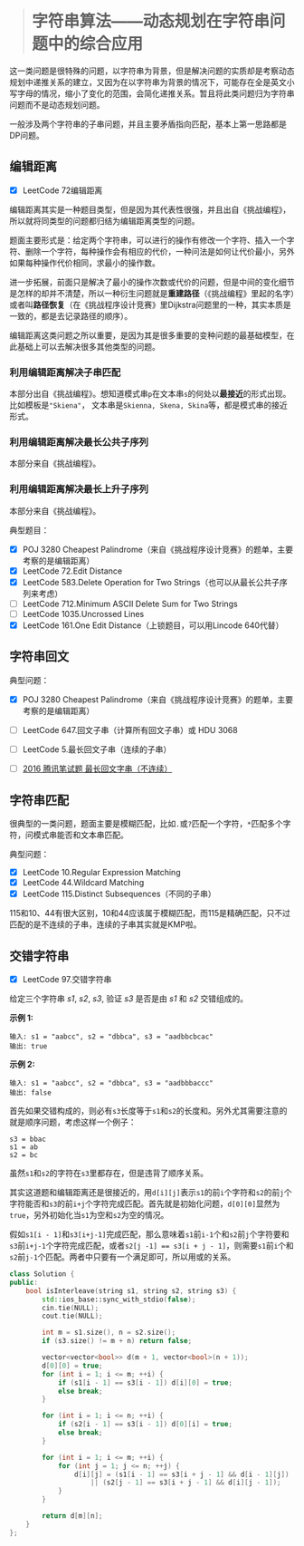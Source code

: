 > # 字符串算法——动态规划在字符串问题中的综合应用

这一类问题是很特殊的问题，以字符串为背景，但是解决问题的实质却是考察动态规划中递推关系的建立，又因为在以字符串为背景的情况下，可能存在全是英文小写字母的情况，缩小了变化的范围，会简化递推关系。暂且将此类问题归为字符串问题而不是动态规划问题。

一般涉及两个字符串的子串问题，并且主要矛盾指向匹配，基本上第一思路都是DP问题。

## 编辑距离

- [x] LeetCode 72编辑距离

编辑距离其实是一种题目类型，但是因为其代表性很强，并且出自《挑战编程》，所以就将同类型的问题都归结为编辑距离类型的问题。

题面主要形式是：给定两个字符串，可以进行的操作有修改一个字符、插入一个字符、删除一个字符，每种操作会有相应的代价，一种问法是如何让代价最小，另外如果每种操作代价相同，求最小的操作数。

进一步拓展，前面只是解决了最小的操作次数或代价的问题，但是中间的变化细节是怎样的却并不清楚，所以一种衍生问题就是**重建路径**（《挑战编程》里起的名字）或者叫**路径恢复**（在《挑战程序设计竞赛》里Dijkstra问题里的一种，其实本质是一致的，都是去记录路径的顺序）。

编辑距离这类问题之所以重要，是因为其是很多重要的变种问题的最基础模型，在此基础上可以去解决很多其他类型的问题。

### 利用编辑距离解决子串匹配

本部分出自《挑战编程》。想知道模式串`p`在文本串`s`的何处以**最接近**的形式出现。比如模板是`"Skiena"`， 文本串是`Skienna, Skena, Skina`等，都是模式串的接近形式。

### 利用编辑距离解决最长公共子序列

本部分来自《挑战编程》。

### 利用编辑距离解决最长上升子序列

本部分来自《挑战编程》。



典型题目：

- [x] POJ 3280 Cheapest Palindrome（来自《挑战程序设计竞赛》的题单，主要考察的是编辑距离）
- [x] LeetCode 72.Edit Distance
- [x] LeetCode 583.Delete Operation for Two Strings（也可以从最长公共子序列来考虑）
- [ ] LeetCode 712.Minimum ASCII Delete Sum for Two Strings
- [ ] LeetCode 1035.Uncrossed Lines
- [x] LeetCode 161.One Edit Distance（上锁题目，可以用Lincode 640代替）

## 字符串回文

典型问题：

- [x] POJ 3280 Cheapest Palindrome（来自《挑战程序设计竞赛》的题单，主要考察的是编辑距离）
- [ ] LeetCode 647.回文子串（计算所有回文子串）或 HDU 3068
- [ ] LeetCode 5.最长回文子串（连续的子串）
- [ ] [2016 腾讯笔试题 最长回文字串（不连续）](https://blog.csdn.net/piaocoder/article/details/51066568)













## 字符串匹配

很典型的一类问题，题面主要是模糊匹配，比如`.`或`?`匹配一个字符，`*`匹配多个字符，问模式串能否和文本串匹配。

典型问题：

- [x] LeetCode 10.Regular Expression Matching
- [x] LeetCode 44.Wildcard Matching
- [x] LeetCode 115.Distinct Subsequences（不同的子串）

115和10、44有很大区别，10和44应该属于模糊匹配，而115是精确匹配，只不过匹配的是不连续的子串，连续的子串其实就是KMP啦。







## 交错字符串

- [x] LeetCode 97.交错字符串

给定三个字符串 *s1*, *s2*, *s3*, 验证 *s3* 是否是由 *s1* 和 *s2* 交错组成的。

**示例 1:**

```
输入: s1 = "aabcc", s2 = "dbbca", s3 = "aadbbcbcac"
输出: true
```

**示例 2:**

```
输入: s1 = "aabcc", s2 = "dbbca", s3 = "aadbbbaccc"
输出: false
```

首先如果交错构成的，则必有`s3`长度等于`s1`和`s2`的长度和。另外尤其需要注意的就是顺序问题，考虑这样一个例子：

```
s3 = bbac
s1 = ab
s2 = bc
```

虽然`s1`和`s2`的字符在`s3`里都存在，但是违背了顺序关系。

其实这道题和编辑距离还是很接近的，用`d[i][j]`表示`s1`的前`i`个字符和`s2`的前`j`个字符能否和`s3`的前`i+j`个字符完成匹配。首先就是初始化问题，`d[0][0]`显然为`true`，另外初始化当`s1`为空和`s2`为空的情况。

假如`s1[i - 1]`和`s3[i+j-1]`完成匹配，那么意味着`s1`前`i-1`个和`s2`前`j`个字符要和`s3`前`i+j-1`个字符完成匹配，或者`s2[j -1] == s3[i + j - 1]`，则需要`s1`前`i`个和`s2`前`j-1`个匹配。两者中只要有一个满足即可，所以用或的关系。

```c++
class Solution {
public:
    bool isInterleave(string s1, string s2, string s3) {
        std::ios_base::sync_with_stdio(false);
        cin.tie(NULL);
        cout.tie(NULL);

        int m = s1.size(), n = s2.size();
        if (s3.size() != m + n) return false;

        vector<vector<bool>> d(m + 1, vector<bool>(n + 1));
        d[0][0] = true;
        for (int i = 1; i <= m; ++i) {
            if (s1[i - 1] == s3[i - 1]) d[i][0] = true;
            else break;
        }

        for (int i = 1; i <= n; ++i) {
            if (s2[i - 1] == s3[i - 1]) d[0][i] = true;
            else break;
        }

        for (int i = 1; i <= m; ++i) {
            for (int j = 1; j <= n; ++j) {
                d[i][j] = (s1[i - 1] == s3[i + j - 1] && d[i - 1][j]) 
                	|| (s2[j - 1] == s3[i + j - 1] && d[i][j - 1]);
            }
        }

        return d[m][n];
    }
};
```
